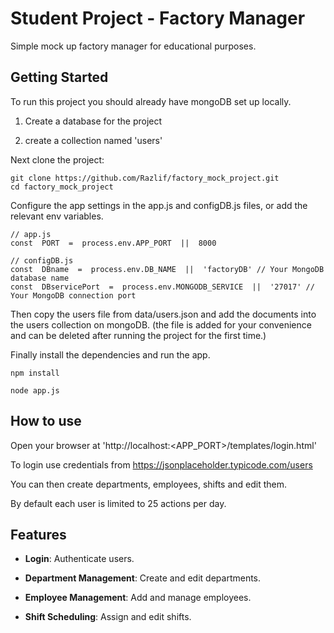 # Student Project - Factory Manager

Simple mock up factory manager for educational purposes.

## Getting Started

To run this project you should already have mongoDB set up locally.

1. Create a database for the project

2. create a collection named 'users'

Next clone the project:
```
git clone https://github.com/Razlif/factory_mock_project.git
cd factory_mock_project
```

Configure the app settings in the app.js and configDB.js files, or add the relevant env variables.

```
// app.js
const  PORT  =  process.env.APP_PORT  ||  8000

// configDB.js
const  DBname  =  process.env.DB_NAME  ||  'factoryDB' // Your MongoDB database name
const  DBservicePort  =  process.env.MONGODB_SERVICE  ||  '27017' // Your MongoDB connection port
```

Then copy the users file from data/users.json and add the documents into the users collection on mongoDB. (the file is added for your convenience and can be deleted after running the project for the first time.)

Finally install the dependencies and run the app.

```
npm install

node app.js
```

## How to use

Open your browser at 'http://localhost:<APP_PORT>/templates/login.html'

To login use credentials from https://jsonplaceholder.typicode.com/users

You can then create departments, employees, shifts and edit them.

By default each user is limited to 25 actions per day.

## Features

-  **Login**: Authenticate users.

-  **Department Management**: Create and edit departments.

-  **Employee Management**: Add and manage employees.

-  **Shift Scheduling**: Assign and edit shifts.